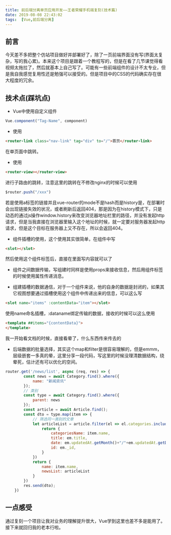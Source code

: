 ```yaml
---
title: 前后端分离单页应用开发——王者荣耀手机端复刻(技术篇)
date: 2019-08-08 22:43:02
tags:  [Vue,前后端分离]
---
```


## 前言
今天差不多把整个仿站项目做好并部署好了，除了一页前端界面没有写(界面太复杂，写的我心累)。本来这个项目是跟着一个教程写的，但是在看了几节课觉得看视频太拖拉了，然后就基本上自己写了。可能有一些前端组件的设计不太专业，但是我自我感觉复用性还是勉强可以接受的。但是项目中的CSS的代码确实存在很大程度的冗余。

<!-- more -->
## 技术点(踩坑点)

- Vue中使用自定义组件
```js
Vue.component("Tag-Name", component)
```
- 使用
```html
<router-link class="nav-link" tag="div" to="/">首页</router-link>
```
在单页面中跳转。

- 使用
```html
<router-view></router-view>
```
进行子路由的跳转，注意这里的跳转在不修改nginx的时候可以使用
```js
$router.push("/xxx")
```
若是使用a标签的链接并且vue-router的mode不是hash而是history是，在部署时会出现链接失效的状况，或者刷新后返回404，那是因为在history模式下，只是动态的通过js操作window.history来改变浏览器地址栏里的路径，并没有发起http请求，但是当我直接在浏览器里输入这个地址的时候，就一定要对服务器发起http请求，但是这个目标在服务器上又不存在，所以会返回404。

- 组件插槽的使用，这个使用其实很简单，在组件中写
```html
<slot></slot>
```
然后使用这个组件标签后，直接在里面写内容就可以了

- 组件之间数据传输，写组建时同样是使用props来接收信息，然后用组件标签的时候使用属性传递消息。

- 组建插槽的数据通信，对于一个组件来说，他的自身的数据是封闭的，如果其它视图想要通过插槽使用这个组件中传递出来的信息，可以这么写
```html
<slot name="items" :contentData="item"></slot>
```
使用name命名插槽，:dataname绑定传输的数据，接收的时候可以这么使用
```html
<template ##items="{contentData}">
</template>
```
我一开始看文档的时候，直接看晕了，什么东西传来传去的

- 后端数据的批量选择，其实这个map和filter是很容易理解的，但是emmm，层级嵌套一多真的晕，这里分享一段代码，写这里的时候没理清数据结构，绕晕死，估计还有可以优化的空间。
```js
router.get('/news/list', async (req, res) => {
        const news = await Category.find().where({
            name: "新闻资讯"
        });
        // 类别
        const type = await Category.find().where({
            parent: news
        });
        const article = await Article.find();
        const dto = type.map(item => {
            // 筛选同一类别的文章
            let articleList = article.filter(el => el.categories.includes(item._id)).map(em => {
                return {
                    categoriesName: item.name,
                    title: em.title,
                    date: em.updatedAt.getMonth()+"/"+em.updatedAt.getDay(),
                    id: em._id,
                }
            })
            return {
                name: item.name,
                newsList: articleList
            }
        })
        res.send(dto);
    })
```


## 一点感受
通过复刻一个项目让我对业务的理解提升很大，Vue学到这里也差不多是能用了。接下来就回归我的老本行啦。